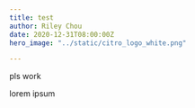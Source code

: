 ```yaml
---
title: test
author: Riley Chou
date: 2020-12-31T08:00:00Z
hero_image: "../static/citro_logo_white.png"

---
```

pls work

lorem ipsum